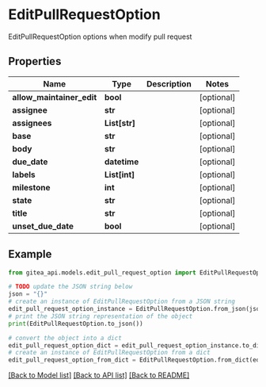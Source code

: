 # EditPullRequestOption

EditPullRequestOption options when modify pull request

## Properties

Name | Type | Description | Notes
------------ | ------------- | ------------- | -------------
**allow_maintainer_edit** | **bool** |  | [optional] 
**assignee** | **str** |  | [optional] 
**assignees** | **List[str]** |  | [optional] 
**base** | **str** |  | [optional] 
**body** | **str** |  | [optional] 
**due_date** | **datetime** |  | [optional] 
**labels** | **List[int]** |  | [optional] 
**milestone** | **int** |  | [optional] 
**state** | **str** |  | [optional] 
**title** | **str** |  | [optional] 
**unset_due_date** | **bool** |  | [optional] 

## Example

```python
from gitea_api.models.edit_pull_request_option import EditPullRequestOption

# TODO update the JSON string below
json = "{}"
# create an instance of EditPullRequestOption from a JSON string
edit_pull_request_option_instance = EditPullRequestOption.from_json(json)
# print the JSON string representation of the object
print(EditPullRequestOption.to_json())

# convert the object into a dict
edit_pull_request_option_dict = edit_pull_request_option_instance.to_dict()
# create an instance of EditPullRequestOption from a dict
edit_pull_request_option_from_dict = EditPullRequestOption.from_dict(edit_pull_request_option_dict)
```
[[Back to Model list]](../README.md#documentation-for-models) [[Back to API list]](../README.md#documentation-for-api-endpoints) [[Back to README]](../README.md)


